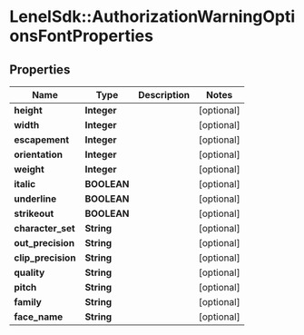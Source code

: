 # LenelSdk::AuthorizationWarningOptionsFontProperties

## Properties
Name | Type | Description | Notes
------------ | ------------- | ------------- | -------------
**height** | **Integer** |  | [optional] 
**width** | **Integer** |  | [optional] 
**escapement** | **Integer** |  | [optional] 
**orientation** | **Integer** |  | [optional] 
**weight** | **Integer** |  | [optional] 
**italic** | **BOOLEAN** |  | [optional] 
**underline** | **BOOLEAN** |  | [optional] 
**strikeout** | **BOOLEAN** |  | [optional] 
**character_set** | **String** |  | [optional] 
**out_precision** | **String** |  | [optional] 
**clip_precision** | **String** |  | [optional] 
**quality** | **String** |  | [optional] 
**pitch** | **String** |  | [optional] 
**family** | **String** |  | [optional] 
**face_name** | **String** |  | [optional] 

